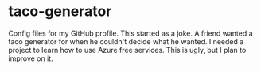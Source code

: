 # taco-generator
Config files for my GitHub profile.
This started as a joke.  A friend wanted a taco generator for when he couldn't decide what he wanted. 
I needed a project to learn how to use Azure free services.  This is ugly, but I plan to improve on it.
